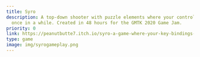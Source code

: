 ```yaml
---
title: Syro
description: A top-down shooter with puzzle elements where your controls change
  once in a while. Created in 48 hours for the GMTK 2020 Game Jam.
priority: 0
link: https://peanutbutte7.itch.io/syro-a-game-where-your-key-bindings-are-out-of-control
type: game
image: img/syrogameplay.png
---
```

